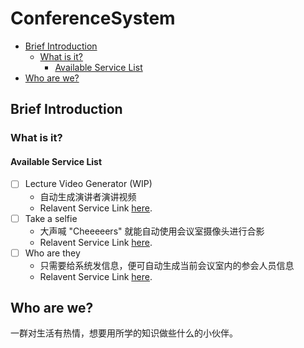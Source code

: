 # ConferenceSystem

<!-- vim-markdown-toc GitLab -->

* [Brief Introduction](#brief-introduction)
  * [What is it?](#what-is-it)
    * [Available Service List](#available-service-list)
* [Who are we?](#who-are-we)

<!-- vim-markdown-toc -->
## Brief Introduction
### What is it?
#### Available Service List
- [ ] Lecture Video Generator (WIP)
    * 自动生成演讲者演讲视频
    * Relavent Service Link [here](link).
- [ ] Take a selfie
    * 大声喊 "Cheeeeers" 就能自动使用会议室摄像头进行合影
    * Relavent Service Link [here](link).
- [ ] Who are they
    * 只需要给系统发信息，便可自动生成当前会议室内的参会人员信息
    * Relavent Service Link [here](link).

## Who are we?
一群对生活有热情，想要用所学的知识做些什么的小伙伴。
